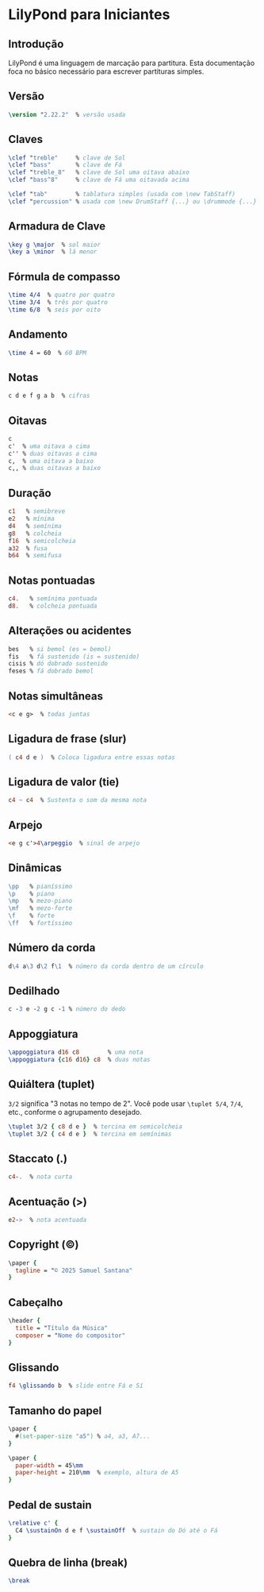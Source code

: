 # LilyPond para Iniciantes

## Introdução

LilyPond é uma linguagem de marcação para partitura. Esta documentação foca no básico necessário para escrever partituras simples.

## Versão

```lilypond
\version "2.22.2"  % versão usada
```

## Claves
```lilypond
\clef "treble"     % clave de Sol
\clef "bass"       % clave de Fá 
\clef "treble_8"   % clave de Sol uma oitava abaixo
\clef "bass^8"     % clave de Fá uma oitavada acima

\clef "tab"        % tablatura simples (usada com \new TabStaff)
\clef "percussion" % usada com \new DrumStaff {...} ou \drummode {...}
```

## Armadura de Clave

```lilypond
\key g \major  % sol maior
\key a \minor  % lá menor
```

## Fórmula de compasso
```lilypond
\time 4/4  % quatro por quatro
\time 3/4  % três por quatro
\time 6/8  % seis por oito
```

## Andamento

```lilypond
\time 4 = 60  % 60 BPM
```

## Notas
```lilypond
c d e f g a b  % cifras
```

## Oitavas
```lilypond
c
c'  % uma oitava a cima
c'' % duas oitavas a cima
c,  % uma oitava a baixo
c,, % duas oitavas a baixo
```

## Duração
```lilypond
c1   % semibreve
e2   % mínima
d4   % semínima
g8   % colcheia
f16  % semicolcheia
a32  % fusa
b64  % semifusa
```

## Notas pontuadas
```lilypond
c4.   % semínima pontuada
d8.   % colcheia pontuada
```

## Alterações ou acidentes
```lilypond
bes   % si bemol (es = bemol)
fis   % fá sustenido (is = sustenido)
cisis % dó dobrado sustenido
feses % fá dobrado bemol
```

## Notas simultâneas
```lilypond
<c e g>  % todas juntas
```

## Ligadura de frase (slur)
```lilypond
( c4 d e )  % Coloca ligadura entre essas notas
```

## Ligadura de valor (tie)
```lilypond
c4 ~ c4  % Sustenta o som da mesma nota
```

## Arpejo

```lilypond
<e g c'>4\arpeggio  % sinal de arpejo
```

## Dinâmicas
```lilypond
\pp   % pianíssimo 
\p    % piano
\mp   % mezo-piano
\mf   % mezo-forte
\f    % forte
\ff   % fortíssimo
```

## Número da corda
```lilypond
d\4 a\3 d\2 f\1  % número da corda dentro de um círculo
```

## Dedilhado
```lilypond
c -3 e -2 g c -1 % número do dedo
```

## Appoggiatura
```lilypond
\appoggiatura d16 c8        % uma nota
\appoggiatura {c16 d16} c8  % duas notas
```

## Quiáltera (tuplet)
`3/2` significa "3 notas no tempo de 2".
Você pode usar `\tuplet 5/4`, `7/4`, etc., conforme o agrupamento desejado.
```lilypond
\tuplet 3/2 { c8 d e }  % tercina em semicolcheia
\tuplet 3/2 { c4 d e }  % tercina em semínimas
```

## Staccato (.)
```lilypond
c4-.  % nota curta
```

## Acentuação (>)
```lilypond
e2->  % nota acentuada
```

## Copyright (©)
```lilypond
\paper {
  tagline = "© 2025 Samuel Santana"
}
```

## Cabeçalho
```lilypond
\header {
  title = "Título da Música"
  composer = "Nome do compositor"
}
```

## Glissando
```lilypond
f4 \glissando b  % slide entre Fá e Sí
```

## Tamanho do papel
```lilypond
\paper {
  #(set-paper-size "a5") % a4, a3, A7...
}
```

```lilypond
\paper {
  paper-width = 45\mm
  paper-height = 210\mm  % exemplo, altura de A5
}
```

## Pedal de sustain
```lilypond
\relative c' {
  C4 \sustainOn d e f \sustainOff  % sustain do Dó até o Fá
}
```

## Quebra de linha (break)
```lilypond
\break
```

